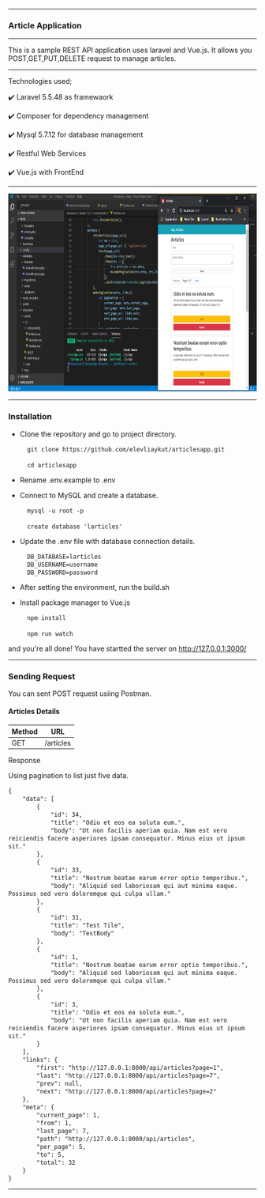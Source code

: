 <hr></hr>

### Article Application

<hr></hr>

This is a sample REST API application uses laravel and Vue.js. It allows you POST,GET,PUT,DELETE request to manage articles.

<hr></hr>

Technologies used;

✔️ Laravel 5.5.48 as framewaork

✔️ Composer for dependency management

✔️ Mysql 5.7.12 for database management

✔️ Restful Web Services

✔️ Vue.js with FrontEnd

<hr></hr>

<img src="./images/article.png" width="100%" height="400"/>

<hr></hr>

### Installation

- Clone the repository and go to project directory.

        git clone https://github.com/elevliaykut/articlesapp.git

        cd articlesapp

- Rename .env.example to .env

- Connect to MySQL and create a database.

        mysql -u root -p

        create database 'larticles'

- Update the .env file with database connection details.

        DB_DATABASE=larticles
        DB_USERNAME=username
        DB_PASSWORD=password

- After setting the environment, run the build.sh

- Install package manager to Vue.js

        npm install

        npm run watch

and you're all done! You have startted the server on http://127.0.0.1:3000/

<hr></hr>

### Sending Request

You can sent POST request usiing Postman.

#### Articles Details

<table>
    <thead>
      <tr>
        <th>Method</th>
        <th>URL</th>
      </tr>
    </thead>
    <tbody>
        <tr>
            <td>GET</td>
            <td>/articles</td>
        </tr>
    </tbody>
  </table>

Response

Using pagination to list just five data.

    {
        "data": [
            {
                "id": 34,
                "title": "Odio et eos ea soluta eum.",
                "body": "Ut non facilis aperiam quia. Nam est vero reiciendis facere asperiores ipsam consequatur. Minus eius ut ipsum sit."
            },
            {
                "id": 33,
                "title": "Nostrum beatae earum error optio temporibus.",
                "body": "Aliquid sed laboriosam qui aut minima eaque. Possimus sed vero doloremque qui culpa ullam."
            },
            {
                "id": 31,
                "title": "Test Tile",
                "body": "TestBody"
            },
            {
                "id": 1,
                "title": "Nostrum beatae earum error optio temporibus.",
                "body": "Aliquid sed laboriosam qui aut minima eaque. Possimus sed vero doloremque qui culpa ullam."
            },
            {
                "id": 3,
                "title": "Odio et eos ea soluta eum.",
                "body": "Ut non facilis aperiam quia. Nam est vero reiciendis facere asperiores ipsam consequatur. Minus eius ut ipsum sit."
            }
        ],
        "links": {
            "first": "http://127.0.0.1:8000/api/articles?page=1",
            "last": "http://127.0.0.1:8000/api/articles?page=7",
            "prev": null,
            "next": "http://127.0.0.1:8000/api/articles?page=2"
        },
        "meta": {
            "current_page": 1,
            "from": 1,
            "last_page": 7,
            "path": "http://127.0.0.1:8000/api/articles",
            "per_page": 5,
            "to": 5,
            "total": 32
        }
    }


<hr></hr>